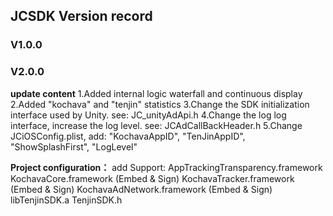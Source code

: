 
## JCSDK Version record

### V1.0.0

### V2.0.0

**update content**
1.Added internal logic waterfall and continuous display
2.Added "kochava" and "tenjin" statistics
3.Change the SDK initialization interface used by Unity. see: JC_unityAdApi.h
4.Change the log log interface, increase the log level.  see: JCAdCallBackHeader.h
5.Change JCiOSConfig.plist, add: "KochavaAppID", "TenJinAppID", "ShowSplashFirst", "LogLevel"

**Project configuration：**
add Support:
AppTrackingTransparency.framework
KochavaCore.framework               (Embed & Sign)
KochavaTracker.framework            (Embed & Sign)
KochavaAdNetwork.framework          (Embed & Sign)
libTenjinSDK.a
TenjinSDK.h

